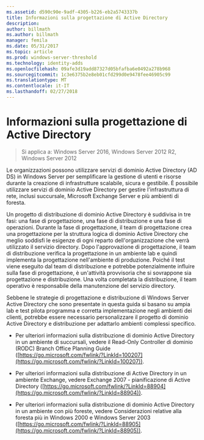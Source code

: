```yaml
---
ms.assetid: d590c90e-9adf-4305-b226-eb2a5743337b
title: Informazioni sulla progettazione di Active Directory
description: 
author: billmath
ms.author: billmath
manager: femila
ms.date: 05/31/2017
ms.topic: article
ms.prod: windows-server-threshold
ms.technology: identity-adds
ms.openlocfilehash: 09afe3d19add87327d05bfafba6e0492a278b968
ms.sourcegitcommit: 1c3e6375b2e8eb01cfd299d0e9478fee46905c99
ms.translationtype: MT
ms.contentlocale: it-IT
ms.lasthandoff: 02/27/2018
---
```

# <a name="understanding-ad-ds-design"></a>Informazioni sulla progettazione di Active Directory

>Si applica a: Windows Server 2016, Windows Server 2012 R2, Windows Server 2012

Le organizzazioni possono utilizzare servizi di dominio Active Directory (AD DS) in Windows Server per semplificare la gestione di utenti e risorse durante la creazione di infrastrutture scalabile, sicura e gestibile. È possibile utilizzare servizi di dominio Active Directory per gestire l'infrastruttura di rete, inclusi succursale, Microsoft Exchange Server e più ambienti di foresta.  
  
Un progetto di distribuzione di dominio Active Directory è suddivisa in tre fasi: una fase di progettazione, una fase di distribuzione e una fase di operazioni. Durante la fase di progettazione, il team di progettazione crea una progettazione per la struttura logica di dominio Active Directory che meglio soddisfi le esigenze di ogni reparto dell'organizzazione che verrà utilizzato il servizio directory. Dopo l'approvazione di progettazione, il team di distribuzione verifica la progettazione in un ambiente lab e quindi implementa la progettazione nell'ambiente di produzione. Poiché il test viene eseguito dal team di distribuzione e potrebbe potenzialmente influire sulla fase di progettazione, è un'attività provvisoria che si sovrappone sia progettazione e distribuzione. Una volta completata la distribuzione, il team operativo è responsabile della manutenzione del servizio directory.  
  
Sebbene le strategie di progettazione e distribuzione di Windows Server Active Directory che sono presentate in questa guida si basano su ampia lab e test pilota programma e corretta implementazione negli ambienti dei clienti, potrebbe essere necessario personalizzare il progetto di dominio Active Directory e distribuzione per adattarlo ambienti complessi specifico.  
  
-   Per ulteriori informazioni sulla distribuzione di dominio Active Directory in un ambiente di succursali, vedere il Read-Only Controller di dominio (RODC) Branch Office Planning Guide ([https://go.microsoft.com/fwlink/?LinkId=100207](https://go.microsoft.com/fwlink/?LinkId=100207)).  
  
-   Per ulteriori informazioni sulla distribuzione di Active Directory in un ambiente Exchange, vedere Exchange 2007 - pianificazione di Active Directory ([https://go.microsoft.com/fwlink/?LinkId=88904](https://go.microsoft.com/fwlink/?LinkId=88904)).  
  
-   Per ulteriori informazioni sulla distribuzione di dominio Active Directory in un ambiente con più foreste, vedere Considerazioni relative alla foresta più in Windows 2000 e Windows Server 2003 ([https://go.microsoft.com/fwlink/?LinkId=88905](https://go.microsoft.com/fwlink/?LinkId=88905)).  
  


